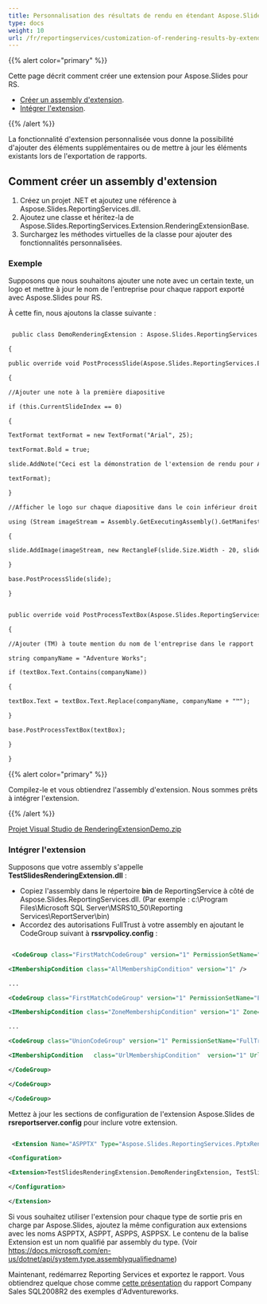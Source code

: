 ```yaml
---
title: Personnalisation des résultats de rendu en étendant Aspose.Slides pour RS
type: docs
weight: 10
url: /fr/reportingservices/customization-of-rendering-results-by-extending-aspose-slides-for-rs/
---
```


{{% alert color="primary" %}} 

Cette page décrit comment créer une extension pour Aspose.Slides pour RS.

- [Créer un assembly d'extension](/slides/fr/reportingservices/customization-of-rendering-results-by-extending-aspose-slides-for-rs/).
- [Intégrer l'extension](/slides/fr/reportingservices/customization-of-rendering-results-by-extending-aspose-slides-for-rs/).

{{% /alert %}} 

La fonctionnalité d'extension personnalisée vous donne la possibilité d'ajouter des éléments supplémentaires ou de mettre à jour les éléments existants lors de l'exportation de rapports.
## **Comment créer un assembly d'extension**
1. Créez un projet .NET et ajoutez une référence à Aspose.Slides.ReportingServices.dll.
1. Ajoutez une classe et héritez-la de Aspose.Slides.ReportingServices.Extension.RenderingExtensionBase.
1. Surchargez les méthodes virtuelles de la classe pour ajouter des fonctionnalités personnalisées.
### **Exemple**
Supposons que nous souhaitons ajouter une note avec un certain texte, un logo et mettre à jour le nom de l'entreprise pour chaque rapport exporté avec Aspose.Slides pour RS.

À cette fin, nous ajoutons la classe suivante :

``` xml

 public class DemoRenderingExtension : Aspose.Slides.ReportingServices.Extension.RenderingExtensionBase

{

public override void PostProcessSlide(Aspose.Slides.ReportingServices.Extension.Slide slide)

{

//Ajouter une note à la première diapositive

if (this.CurrentSlideIndex == 0)

{

TextFormat textFormat = new TextFormat("Arial", 25);

textFormat.Bold = true;

slide.AddNote("Ceci est la démonstration de l'extension de rendu pour Aspose.Slides pour ReportingServices",

textFormat);

}

//Afficher le logo sur chaque diapositive dans le coin inférieur droit

using (Stream imageStream = Assembly.GetExecutingAssembly().GetManifestResourceStream("TestSlidesRenderingExtension.aspose.slides-for-ssrs-logo.jpg"))

{

slide.AddImage(imageStream, new RectangleF(slide.Size.Width - 20, slide.Size.Height - 20, 15, 15));

}

base.PostProcessSlide(slide);

}


public override void PostProcessTextBox(Aspose.Slides.ReportingServices.Extension.TextBox textBox)

{

//Ajouter (TM) à toute mention du nom de l'entreprise dans le rapport

string companyName = "Adventure Works";

if (textBox.Text.Contains(companyName))

{

textBox.Text = textBox.Text.Replace(companyName, companyName + "™");

}

base.PostProcessTextBox(textBox);

}

}

```

{{% alert color="primary" %}} 

Compilez-le et vous obtiendrez l'assembly d'extension. Nous sommes prêts à intégrer l'extension.

{{% /alert %}} 

[Projet Visual Studio de RenderingExtensionDemo.zip](attachments/10289195/10452998.zip)
### **Intégrer l'extension**
Supposons que votre assembly s'appelle **TestSlidesRenderingExtension.dll** :

- Copiez l'assembly dans le répertoire **bin** de ReportingService à côté de Aspose.Slides.ReportingServices.dll. (Par exemple : c:\Program Files\Microsoft SQL Server\MSRS10_50\Reporting Services\ReportServer\bin)
- Accordez des autorisations FullTrust à votre assembly en ajoutant le CodeGroup suivant à **rssrvpolicy.config** :

``` xml

 <CodeGroup class="FirstMatchCodeGroup" version="1" PermissionSetName="Nothing">

<IMembershipCondition class="AllMembershipCondition" version="1" />

...

<CodeGroup class="FirstMatchCodeGroup" version="1" PermissionSetName="Execution" Description="Ce groupe de code accorde l'autorisation d'exécution du code MyComputer. ">

<IMembershipCondition class="ZoneMembershipCondition" version="1" Zone="MyComputer" />

...

<CodeGroup class="UnionCodeGroup" version="1" PermissionSetName="FullTrust" Name="Aspose.Slides_Extension" Description="Ce groupe de code accorde une confiance totale à l'extension de rendu Aspose.Slides pour Reporting Services.">

<IMembershipCondition	class="UrlMembershipCondition"	version="1" Url="c:\Program Files\Microsoft SQL Server\MSRS10_50\Reporting Services\ReportServer\bin\TestSlidesRenderingExtension.dll" />

</CodeGroup>

</CodeGroup>

</CodeGroup>

```

Mettez à jour les sections de configuration de l'extension Aspose.Slides de **rsreportserver.config** pour inclure votre extension.

``` xml

 <Extension Name="ASPPTX" Type="Aspose.Slides.ReportingServices.PptxRenderer,Aspose.Slides.ReportingServices">

<Configuration>

<Extension>TestSlidesRenderingExtension.DemoRenderingExtension, TestSlidesRenderingExtension</Extension>

</Configuration>

</Extension>

```

Si vous souhaitez utiliser l'extension pour chaque type de sortie pris en charge par Aspose.Slides, ajoutez la même configuration aux extensions avec les noms ASPPTX, ASPPT, ASPPS, ASPPSX.
Le contenu de la balise Extension est un nom qualifié par assembly du type. (Voir <https://docs.microsoft.com/en-us/dotnet/api/system.type.assemblyqualifiedname>)

Maintenant, redémarrez Reporting Services et exportez le rapport. Vous obtiendrez quelque chose comme [cette présentation](attachments/10289195/10452997.pptx) du rapport Company Sales SQL2008R2 des exemples d'Adventureworks.